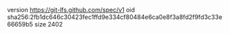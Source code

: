 version https://git-lfs.github.com/spec/v1
oid sha256:2fb1dc646c30423fec1ffd9e334cf80484e6ca0e8f3a8fd2f9fd3c33e66659b5
size 2402
